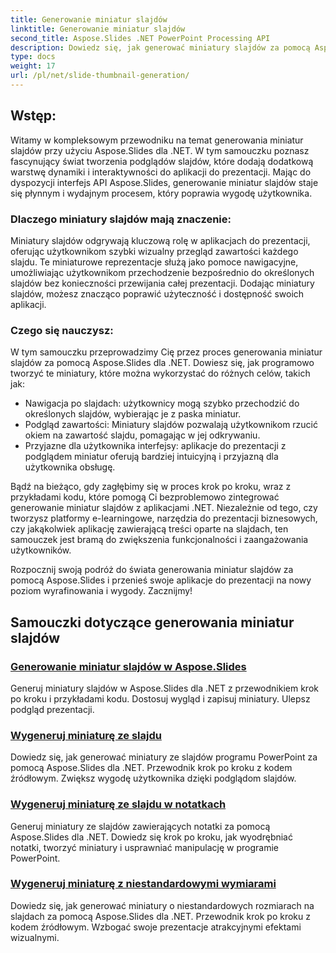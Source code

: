 ```yaml
---
title: Generowanie miniatur slajdów
linktitle: Generowanie miniatur slajdów
second_title: Aspose.Slides .NET PowerPoint Processing API
description: Dowiedz się, jak generować miniatury slajdów za pomocą Aspose.Slides dla .NET. Samouczek krok po kroku z przykładami kodu do tworzenia dynamicznych podglądów slajdów. Ulepsz swoje aplikacje do prezentacji dzięki tej zaawansowanej funkcji.
type: docs
weight: 17
url: /pl/net/slide-thumbnail-generation/
---
```


## Wstęp:

Witamy w kompleksowym przewodniku na temat generowania miniatur slajdów przy użyciu Aspose.Slides dla .NET. W tym samouczku poznasz fascynujący świat tworzenia podglądów slajdów, które dodają dodatkową warstwę dynamiki i interaktywności do aplikacji do prezentacji. Mając do dyspozycji interfejs API Aspose.Slides, generowanie miniatur slajdów staje się płynnym i wydajnym procesem, który poprawia wygodę użytkownika.

### Dlaczego miniatury slajdów mają znaczenie:

Miniatury slajdów odgrywają kluczową rolę w aplikacjach do prezentacji, oferując użytkownikom szybki wizualny przegląd zawartości każdego slajdu. Te miniaturowe reprezentacje służą jako pomoce nawigacyjne, umożliwiając użytkownikom przechodzenie bezpośrednio do określonych slajdów bez konieczności przewijania całej prezentacji. Dodając miniatury slajdów, możesz znacząco poprawić użyteczność i dostępność swoich aplikacji.

### Czego się nauczysz:

W tym samouczku przeprowadzimy Cię przez proces generowania miniatur slajdów za pomocą Aspose.Slides dla .NET. Dowiesz się, jak programowo tworzyć te miniatury, które można wykorzystać do różnych celów, takich jak:

- Nawigacja po slajdach: użytkownicy mogą szybko przechodzić do określonych slajdów, wybierając je z paska miniatur.
- Podgląd zawartości: Miniatury slajdów pozwalają użytkownikom rzucić okiem na zawartość slajdu, pomagając w jej odkrywaniu.
- Przyjazne dla użytkownika interfejsy: aplikacje do prezentacji z podglądem miniatur oferują bardziej intuicyjną i przyjazną dla użytkownika obsługę.

Bądź na bieżąco, gdy zagłębimy się w proces krok po kroku, wraz z przykładami kodu, które pomogą Ci bezproblemowo zintegrować generowanie miniatur slajdów z aplikacjami .NET. Niezależnie od tego, czy tworzysz platformy e-learningowe, narzędzia do prezentacji biznesowych, czy jakąkolwiek aplikację zawierającą treści oparte na slajdach, ten samouczek jest bramą do zwiększenia funkcjonalności i zaangażowania użytkowników.

Rozpocznij swoją podróż do świata generowania miniatur slajdów za pomocą Aspose.Slides i przenieś swoje aplikacje do prezentacji na nowy poziom wyrafinowania i wygody. Zacznijmy!

## Samouczki dotyczące generowania miniatur slajdów
### [Generowanie miniatur slajdów w Aspose.Slides](./slide-thumbnail-generation/)
Generuj miniatury slajdów w Aspose.Slides dla .NET z przewodnikiem krok po kroku i przykładami kodu. Dostosuj wygląd i zapisuj miniatury. Ulepsz podgląd prezentacji.
### [Wygeneruj miniaturę ze slajdu](./generate-thumbnail-from-slide/)
Dowiedz się, jak generować miniatury ze slajdów programu PowerPoint za pomocą Aspose.Slides dla .NET. Przewodnik krok po kroku z kodem źródłowym. Zwiększ wygodę użytkownika dzięki podglądom slajdów.
### [Wygeneruj miniaturę ze slajdu w notatkach](./generate-thumbnail-from-slide-in-notes/)
Generuj miniatury ze slajdów zawierających notatki za pomocą Aspose.Slides dla .NET. Dowiedz się krok po kroku, jak wyodrębniać notatki, tworzyć miniatury i usprawniać manipulację w programie PowerPoint. 
### [Wygeneruj miniaturę z niestandardowymi wymiarami](./generate-thumbnail-with-custom-dimensions/)
Dowiedz się, jak generować miniatury o niestandardowych rozmiarach na slajdach za pomocą Aspose.Slides dla .NET. Przewodnik krok po kroku z kodem źródłowym. Wzbogać swoje prezentacje atrakcyjnymi efektami wizualnymi. 